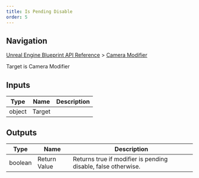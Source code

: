 ```yaml
---
title: Is Pending Disable
order: 5
---
```

## Navigation

[Unreal Engine Blueprint API Reference](https://dev.epicgames.com/documentation/en-us/unreal-engine/BlueprintAPI) > [Camera Modifier](https://dev.epicgames.com/documentation/en-us/unreal-engine/BlueprintAPI/CameraModifier)

Target is Camera Modifier

## Inputs

| Type | Name | Description |
| --- | --- | --- |
| object | Target |  |

## Outputs

| Type | Name | Description |
| --- | --- | --- |
| boolean | Return Value | Returns true if modifier is pending disable, false otherwise. |
